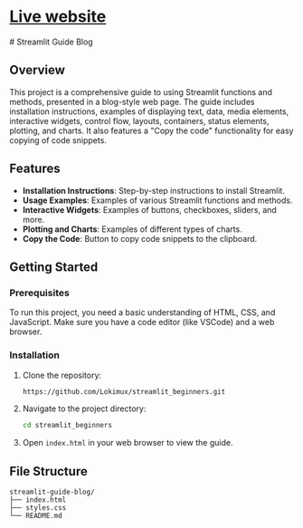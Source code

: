 <h1><a href="https://streamlit-beginners.vercel.app/">Live website</a></h1>
# Streamlit Guide Blog

## Overview
This project is a comprehensive guide to using Streamlit functions and methods, presented in a blog-style web page. The guide includes installation instructions, examples of displaying text, data, media elements, interactive widgets, control flow, layouts, containers, status elements, plotting, and charts. It also features a "Copy the code" functionality for easy copying of code snippets.

## Features
- **Installation Instructions**: Step-by-step instructions to install Streamlit.
- **Usage Examples**: Examples of various Streamlit functions and methods.
- **Interactive Widgets**: Examples of buttons, checkboxes, sliders, and more.
- **Plotting and Charts**: Examples of different types of charts.
- **Copy the Code**: Button to copy code snippets to the clipboard.

## Getting Started

### Prerequisites
To run this project, you need a basic understanding of HTML, CSS, and JavaScript. Make sure you have a code editor (like VSCode) and a web browser.

### Installation

1. Clone the repository:
    ```bash
    https://github.com/Lokimux/streamlit_beginners.git
    ```

2. Navigate to the project directory:
    ```bash
    cd streamlit_beginners
    ```

3. Open `index.html` in your web browser to view the guide.

## File Structure

```plaintext
streamlit-guide-blog/
├── index.html
├── styles.css
└── README.md

